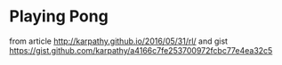 # Playing Pong

from article http://karpathy.github.io/2016/05/31/rl/
and gist https://gist.github.com/karpathy/a4166c7fe253700972fcbc77e4ea32c5